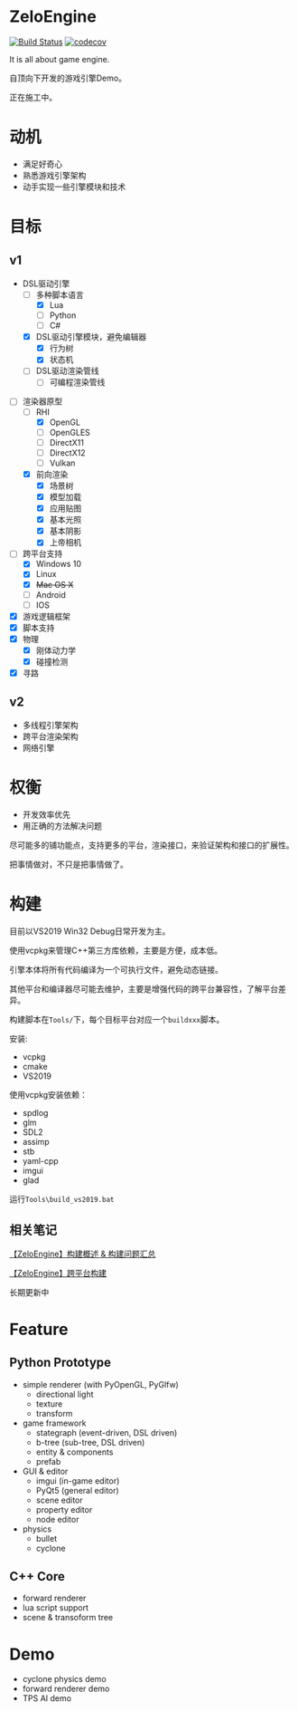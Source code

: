 # ZeloEngine

[![Build Status](https://travis-ci.org/gujans/travis-gtest-cmake-example.svg?branch=master)](https://travis-ci.org/gujans/travis-gtest-cmake-example) [![codecov](https://codecov.io/gh/gujans/travis-gtest-cmake-example/branch/master/graph/badge.svg)](https://codecov.io/gh/gujans/travis-gtest-cmake-example)

It is all about game engine.

自顶向下开发的游戏引擎Demo。

正在施工中。

# 动机

* 满足好奇心
* 熟悉游戏引擎架构
* 动手实现一些引擎模块和技术

# 目标

## v1

* DSL驱动引擎
    * [ ] 多种脚本语言
        * [x] Lua
        * [ ] Python
        * [ ] C#
    * [x] DSL驱动引擎模块，避免编辑器
        * [x] 行为树
        * [x] 状态机
    * [ ] DSL驱动渲染管线
        * [ ] 可编程渲染管线
* [ ] 渲染器原型
    * [ ] RHI
        * [x] OpenGL
        * [ ] OpenGLES
        * [ ] DirectX11
        * [ ] DirectX12
        * [ ] Vulkan
    * [x] 前向渲染
        * [x] 场景树
        * [x] 模型加载
        * [x] 应用贴图
        * [x] 基本光照
        * [x] 基本阴影
        * [x] 上帝相机
* [ ] 跨平台支持
    * [x] Windows 10
    * [x] Linux
    * [x] ~~Mac OS X~~
    * [ ] Android
    * [ ] IOS
* [x] 游戏逻辑框架
* [x] 脚本支持
* [x] 物理
    * [x] 刚体动力学
    * [x] 碰撞检测
* [x] 寻路

## v2

* 多线程引擎架构
* 跨平台渲染架构
* 网络引擎

# 权衡

* 开发效率优先
* 用正确的方法解决问题

尽可能多的铺功能点，支持更多的平台，渲染接口，来验证架构和接口的扩展性。

把事情做对，不只是把事情做了。

# 构建

目前以VS2019 Win32 Debug日常开发为主。

使用vcpkg来管理C++第三方库依赖，主要是方便，成本低。

引擎本体将所有代码编译为一个可执行文件，避免动态链接。

其他平台和编译器尽可能去维护，主要是增强代码的跨平台兼容性，了解平台差异。

构建脚本在`Tools/`下，每个目标平台对应一个`buildxxx`脚本。

安装:

* vcpkg
* cmake
* VS2019

使用vcpkg安装依赖：

* spdlog
* glm
* SDL2
* assimp
* stb
* yaml-cpp
* imgui
* glad

运行`Tools\build_vs2019.bat`

## 相关笔记

[【ZeloEngine】构建概述 & 构建问题汇总](https://blog.csdn.net/zolo_mario/article/details/117652524)

[【ZeloEngine】跨平台构建](https://blog.csdn.net/zolo_mario/article/details/118087054)

长期更新中

# Feature

## Python Prototype

* simple renderer (with PyOpenGL, PyGlfw)
    * directional light
    * texture
    * transform
* game framework
    * stategraph (event-driven, DSL driven)
    * b-tree (sub-tree, DSL driven)
    * entity & components
    * prefab
* GUI & editor
    * imgui (in-game editor)
    * PyQt5 (general editor)
    * scene editor
    * property editor
    * node editor
* physics
    * bullet
    * cyclone

## C++ Core

* forward renderer
* lua script support
* scene & transoform tree

# Demo

* cyclone physics demo
* forward renderer demo
* TPS AI demo
